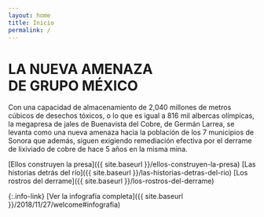 ```yaml
---
layout: home
title: Inicio
permalink: /
---
```


# LA NUEVA AMENAZA <br>DE GRUPO MÉXICO

Con una capacidad de almacenamiento de 2,040 millones de metros cúbicos de desechos tóxicos, o lo que es igual a 816 mil albercas olímpicas, la megapresa de jales de Buenavista del Cobre, de Germán Larrea, se levanta como una nueva amenaza hacia la población de los 7 municipios de Sonora que además, siguen exigiendo remediación efectiva por el derrame de lixiviado de cobre de hace 5 años en la misma mina. 


[Ellos construyen la presa]({{ site.baseurl }}/ellos-construyen-la-presa)
[Las historias detrás del río]({{ site.baseurl }}/las-historias-detras-del-rio)
[Los rostros del derrame]({{ site.baseurl }}/los-rostros-del-derrame)

{:.info-link}
[Ver la infografía completa]({{ site.baseurl }}/2018/11/27/welcome#infografia)
